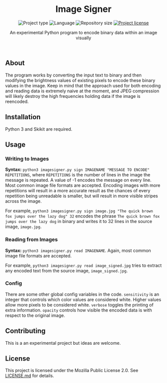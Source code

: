 <!-- Project Header -->
<div align="center"> 
  <h1 class="projectName">Image Signer</h1>

  <p class="projectBadges">
    <img src="https://img.shields.io/badge/type-CLI_App-f44336.svg" alt="Project type" title="Project type">
    <img src="https://img.shields.io/github/languages/top/jerboa88/Image-Signer.svg" alt="Language" title="Language">
    <img src="https://img.shields.io/github/repo-size/jerboa88/Image-Signer.svg" alt="Repository size" title="Repository size">
    <a href="LICENSE">
      <img src="https://img.shields.io/github/license/jerboa88/Image-Signer.svg" alt="Project license" title="Project license"/>
    </a>
  </p>
  
  <p class="projectDesc">
    An experimental Python program to encode binary data within an image visually
  </p>
  
  <br/>
</div>


## About
The program works by converting the input text to binary and then modifying the brightness values of existing pixels to encode these binary values in the image. Keep in mind that the approach used for both encoding and reading data is extremely naive at the moment, and JPEG compression will likely destroy the high frequencies holding data if the image is reencoded.


## Installation
Python 3 and Skikit are required.


## Usage
### Writing to Images
**Syntax:** `python3 imagesigner.py sign IMAGENAME "MESSAGE TO ENCODE" REPETITIONS`, where `REPETITIONS` is the number of lines in the image the message is repeated. A value of -1 encodes the message on every line. Most common image file formats are accepted. Encoding images with more repetitions will result in a more accurate result as the chances of every repetition being unreadable is smaller, but will result in more visible stripes across the image.

For example, `python3 imagesigner.py sign image.jpg "The quick brown fox jumps over the lazy dog" 32` encodes the phrase `The quick brown fox jumps over the lazy dog` in binary and writes it to 32 lines in the source image, `image.jpg`.

### Reading from Images
**Syntax:** `python3 imagesigner.py read IMAGENAME`. Again, most common image file formats are accepted.

For example, `python3 imagesigner.py read image_signed.jpg` tries to extract any encoded text from the source image, `image_signed.jpg`.

### Config
There are some other global config variables in the code. `sensitivity` is an integer that controls which color values are considered white. Higher values allow more pixels to be considered white. `verbose` toggles the printing of extra information. `opacity` controls how visible the encoded data is with respect to the original image.


## Contributing
This is a an experimental project but ideas are welcome.


## License
This project is licensed under the Mozilla Public License 2.0. See [LICENSE.md](LICENSE.md) for details.
